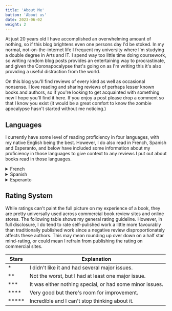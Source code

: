 ```yaml
---
title: 'About Me'
button: 'About us'
date: 2023-06-02
weight: 2
---
```


At just 20 years old I have accomplished an overwhelming amount of nothing, so if this blog brightens even one persons day I'd be stoked. In my normal, not-on-the-internet life I frequent my university where I'm studying a double degree in Arts and IT. I spend way too little time doing coursework, so writing random blog posts provides an entertaining way to procrastinate, and given the Coronapocalypse that's going on as I'm writing this it's also providing a useful distraction from the world.

On this blog you'll find reviews of every kind as well as occasional nonsense. I love reading and sharing reviews of perhaps lesser known books and authors, so if you're looking to get acquainted with something new I hope you'll find it here. If you enjoy a post please drop a comment so that I know you exist (it would be a great comfort to know the zombie apocalypse hasn't started without me noticing.)

## Languages 
I currently have some level of reading proficiency in four languages, with my native English being the best. However, I do also read in French, Spanish and Esperanto, and below have included some information about my proficiency in those languages to give context to any reviews I put out about books read in those languages. 
<details>
<summary>French</summary>
<br>
Starting in High School in 2014, I've since attained an upper intermediate level of French. I can hold fairly fluid conversations, listen to podcasts, watch TV and read without too much difficulty. I've read at least a dozen books in French thus far, but am always looking to up that number. In 2021, I passed the DELF B2 exam. Check here for French reccommendations. 
</details>

<details>
<summary>Spanish</summary>
<br>
Started as a 2023 New Years resolution, I have a weak lower-intermediate level of Spanish. Reading is pretty much the only skill with any useful competence right now. However, I have been solidly binging Grey's Anatomy. Thus far, I've finished one book in Spanish (which you can catch the review of here.) My understanding of Spanish is significantly supplemented by my French at this point, so you won't be catching any written Spanish any time soon. 
</details>

<details>
<summary>Esperanto</summary>
<br>
Studying on and off for a decade, I'm an 'eterna komencanto' (enternal beginner) in this amazing constructed language. My grammar isn't too bad, but I'm lacking in vocab. Sed iun tagon, mi esperas, ke mia retejo estos parto de Esperantujo. 
</details>

## Rating System 
While ratings can't paint the full picture on my experience of a book, they are pretty universally used across commercial book review sites and online stores. The following table shows my general rating guideline. However, in full disclosure, I do tend to rate self-pulished work a little more favourably than traditionally published work since a negative review disproportionately affects these authors. This may mean rounding up over down on a half star mind-rating, or could mean I refrain from publishing the rating on commercial sites. 

| Stars | Explanation                                              |
|-------|----------------------------------------------------------|
| *     | I didn't like it and had several major issues.           |
| **    | Not the worst, but I had at least one major issue.       |
| ***   | It was either nothing special, or had some minor issues. |
| ****  | Very good but there's room for improvement.              |
| ***** | Incredible and I can't stop thinking about it.           |
